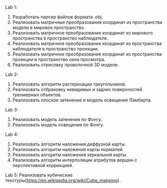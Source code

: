 Lab 1:
1. Разработать парсер файлов формата .obj.
2. Реализовать матричные преобразования координат из пространства модели в мировое пространство.
3. Реализовать матричное преобразование координат из мирового пространства в пространство наблюдателя.
4. Реализовать матричное преобразование координат из пространства наблюдателя в пространство проекции.
5. Реализовать матричное преобразование координат из пространства проекции в пространство окна просмотра.
6. Реализовать отрисовку проволочной 3D модели.
   
Lab 2:
1. Реализовать алгоритм растеризации треугольников.
2. Реализовать отбраковку невидимых и задних поверхностей трехмерных объектов.
3. Реализовать плоское затенение и модель освещения Ламберта.
   
Lab 3:
1. Реализовать модель затенения по Фонгу.
2. Реализовать модель освещения по Фонгу.

Lab 4:
1. Реализовать алгоритм наложения диффузной карты.
2. Реализовать алгоритм наложения карты нормалей.
3. Реализовать алгоритм наложения зеркальной карты.
4. Реализовать алгоритм интерполяции атрибутов вершин с перспективной коррекцией.
   
Lab 5:
Реализовать кубические текстуры(https://en.wikipedia.org/wiki/Cube_mapping).
